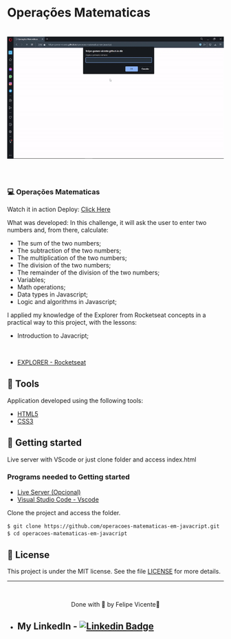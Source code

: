 # Operações Matematicas

<h1 align="center">
    <img alt="Gif of the finished project Operações Matematicas" title="gif" src="./image/operacoes-mat.gif" />
</h1>

<br>

### 💻 Operações Matematicas

Watch it in action Deploy: [Click Here](https://felipe-gomes-vicente.github.io/operacoes-matematicas-em-javacript/)

What was developed:
In this challenge, it will ask the user to enter two numbers and, from there, calculate:

- The sum of the two numbers;
- The subtraction of the two numbers;
- The multiplication of the two numbers;
- The division of the two numbers;
- The remainder of the division of the two numbers;
- Variables;
- Math operations;
- Data types in Javascript;
- Logic and algorithms in Javascript;

I applied my knowledge of the Explorer from Rocketseat concepts in a practical way 
to this project, with the lessons:
- Introduction to Javacript;

  
<br />

- [EXPLORER - Rocketseat](https://www.rocketseat.com.br/explorer)


## 🧪 Tools

Application developed using the following tools:

- [HTML5](https://www.w3schools.com/html/default.asp)
- [CSS3](https://www.w3schools.com/css/default.asp)

## 🚀 Getting started

Live server with VScode or just clone folder and access index.html

### Programs needed to Getting started

- [Live Server (Opcional)](https://marketplace.visualstudio.com/items?itemName=ritwickdey.LiveServer)
- [Visual Studio Code - Vscode](https://code.visualstudio.com/)

Clone the project and access the folder.

```bash
$ git clone https://github.com/operacoes-matematicas-em-javacript.git
$ cd operacoes-matematicas-em-javacript
```

## 📝 License

This project is under the MIT license. See the file [LICENSE](LICENSE.md) for more details.

---

&nbsp;

<p align="center">Done with 💜 by Felipe Vicente👋</p>

- ## My LinkedIn - [![Linkedin Badge](https://img.shields.io/badge/-FelipeVicente-blue?style=flat-square&logo=Linkedin&logoColor=white&link=https://www.linkedin.com/in/felipe-gomes-vicente/)](https://www.linkedin.com/in/felipe-gomes-vicente/)
